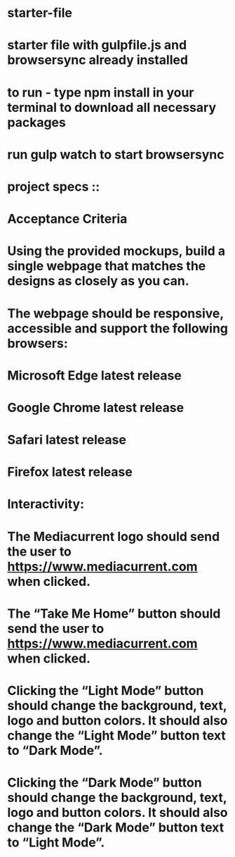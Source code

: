 # starter-file
# starter file with gulpfile.js and browsersync already installed

# to run - type npm install in your terminal to download all necessary packages
# run gulp watch to start browsersync


# project specs :: 
# Acceptance Criteria

# Using the provided mockups, build a single webpage that matches the designs as closely as you can.

# The webpage should be responsive, accessible and support the following browsers:

# Microsoft Edge latest release
# Google Chrome latest release
# Safari latest release
# Firefox latest release
# Interactivity:

# The Mediacurrent logo should send the user to https://www.mediacurrent.com when clicked.
# The “Take Me Home” button should send the user to https://www.mediacurrent.com when clicked.
# Clicking the “Light Mode” button should change the background, text, logo and button colors. It should also change the “Light Mode” button text to “Dark Mode”.
# Clicking the “Dark Mode” button should change the background, text, logo and button colors. It should also change the “Dark Mode” button text to “Light Mode”.
